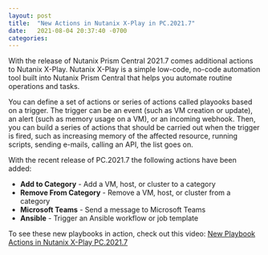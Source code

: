 ```yaml
---
layout: post
title:  "New Actions in Nutanix X-Play in PC.2021.7"
date:   2021-08-04 20:37:40 -0700
categories: 
---
```

With the release of Nutanix Prism Central 2021.7 comes additional actions to Nutanix X-Play. Nutanix X-Play is a simple low-code, no-code automation tool built into Nutanix Prism Central that helps you automate routine operations and tasks.

You can define a set of actions or series of actions called playooks based on a trigger. The trigger can be an event (such as VM creation or update), an alert (such as memory usage on a VM), or an incoming webhook. Then, you can build a series of actions that should be carried out when the trigger is fired, such as increasing memory of the affected resource, running scripts, sending e-mails, calling an API, the list goes on.

With the recent release of PC.2021.7 the following actions have been added:

- **Add to Category** - Add a VM, host, or cluster to a category
- **Remove From Category** - Remove a VM, host, or cluster from a category
- **Microsoft Teams** - Send a message to Microsoft Teams
- **Ansible** - Trigger an Ansible workflow or job template

To see these new playbooks in action, check out this video: [New Playbook Actions in Nutanix X-Play PC.2021.7](https://www.youtube.com/watch?v=q4HFcGMO11Q)

